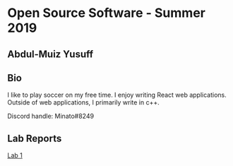 # Open Source Software - Summer 2019
## Abdul-Muiz Yusuff 

## Bio
I like to play soccer on my free time.
I enjoy writing React web applications.
Outside of web applications, I primarily write in c++.

Discord handle: Minato#8249

## Lab Reports
[Lab 1](labs/lab-01/report.md)
